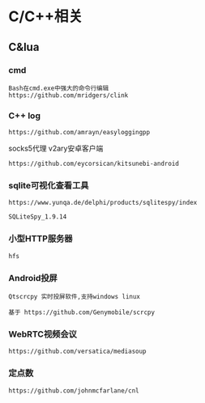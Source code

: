 # C/C++相关

## C&lua

### cmd

```
Bash在cmd.exe中强大的命令行编辑
https://github.com/mridgers/clink
```

### C++ log

```
https://github.com/amrayn/easyloggingpp
```

socks5代理 v2ary安卓客户端

```
https://github.com/eycorsican/kitsunebi-android
```

### sqlite可视化查看工具

```
https://www.yunqa.de/delphi/products/sqlitespy/index

SQLiteSpy_1.9.14
```

### 小型HTTP服务器

```
hfs
```

### Android投屏

```
Qtscrcpy 实时投屏软件,支持windows linux

基于 https://github.com/Genymobile/scrcpy
```

### WebRTC视频会议

```
https://github.com/versatica/mediasoup
```

### 定点数

```
https://github.com/johnmcfarlane/cnl
```




